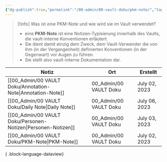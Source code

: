 ```yaml
---
{"dg-publish":true,"permalink":"/00-admin/00-vault-doku/pkm-note/","tags":["class/admin"],"noteIcon":""}
---
```


 
> [!info] Was ist eine PKM-Note und wie wird sie im Vault verwendet?
> - eine **PKM-Note** ist eine Notizen-Typisierung innerhalb des Vaults, die vault-interne Konventionen erläutert. 
> - Sie dient damit einzig dem Zweck, dem Vault-Verwender die von ihm (in der Vergangenheit) definierten Konventionen (in der Gegenwart) vor Augen zu führen. 
> - Sie stellt also vault-interne Dokumentation dar.

| Notiz                                                            | Ort                    | Erstellt      |
| ---------------------------------------------------------------- | ---------------------- | ------------- |
| [[00_Admin/00 VAULT Doku/Annotation-Note\|Annotation-Note]]   | 00_Admin/00 VAULT Doku | July 02, 2023 |
| [[00_Admin/00 VAULT Doku/Daily Note\|Daily Note]]             | 00_Admin/00 VAULT Doku | July 06, 2023 |
| [[00_Admin/00 VAULT Doku/Personen-Notizen\|Personen-Notizen]] | 00_Admin/00 VAULT Doku | July 03, 2023 |
| [[00_Admin/00 VAULT Doku/PKM-Note\|PKM-Note]]                 | 00_Admin/00 VAULT Doku | July 02, 2023 |

{ .block-language-dataview}


